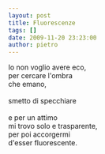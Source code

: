 ```yaml
---
layout: post
title: Fluorescenze
tags: []
date: 2009-11-20 23:23:00
author: pietro
---
```

Io non voglio avere eco,<br/>per cercare l'ombra<br/>che emano,<br/><br/>smetto di specchiare<br/><br/>e per un attimo<br/>mi trovo solo e trasparente,<br/>per poi accorgermi<br/>d'esser fluorescente.
